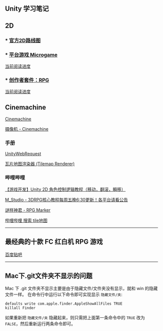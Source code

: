 ## Unity 学习笔记

## 2D

### * [官方2D路线图](https://unity.com/cn/roadmap/unity-platform/2d)

### * [平台游戏 Microgame](https://learn.unity.com/project/ping-tai-you-xi-microgame?uv=2019.3)

[当前阅读进度](https://learn.unity.com/tutorial/2d-ping-tai-you-xi-xiu-gai-you-se-shi-jie?uv=2019.3&projectId=5facf6bcedbc2a043f509bd7#)

### * [创作者套件：RPG](https://learn.unity.com/project/chuang-zuo-zhe-tao-jian-rpg?uv=2020.3)

[当前阅读进度](https://learn.unity.com/tutorial/tian-chong-ni-de-shi-jie?uv=2020.3&projectId=5facfb7dedbc2a001f53383c#6073f4b4edbc2a001f576ac6)

## Cinemachine

[Cinemachine](https://learn.unity.com/tutorial/cinemachine#)

[摄像机 - Cinemachine](https://learn.unity.com/tutorial/she-xiang-ji-cinemachine?projectId=5facf921edbc2a2003a58d3a#)


### 手册

[UnityWebRequest](https://docs.unity3d.com/cn/2020.3/Manual/UnityWebRequest.html)

[瓦片地图渲染器 (Tilemap Renderer)](https://docs.unity3d.com/cn/2020.3/Manual/class-TilemapRenderer.html)


### 哔哩哔哩

[【游戏开发】Unity 2D 角色控制逻辑教程（移动，翻滚，瞬移）](https://www.bilibili.com/video/av94823619/)

[M_Studio - 3DRPG核心教程每周五晚6:30更新！各平台请看公告](https://space.bilibili.com/370283072/)

[谜样神君 - RPG Marker](https://space.bilibili.com/2394867)

[哔哩哔哩 搜索 tile地图](https://search.bilibili.com/all?keyword=tile%20地图)

---

## 最经典的十款 FC 红白机 RPG 游戏
[百度贴吧](http://tieba.baidu.com/p/6841888066)

---

## Mac下.git文件夹不显示的问题
Mac 下 .git 文件夹不显示主要是由于隐藏文件/文件夹没有显示，就和 win 的隐藏文件一样。
在命令行中运行以下命令即可实现显示 `隐藏文件/夹`:
```
defaults write com.apple.finder.AppleShowAllFiles TRUE
killall Finder
```
如果重新把 `隐藏文件/夹` 隐藏起来，则只需把上面第一条命令中的 `TRUE` 改为 `FALSE`，然后重新运行两条命令即可。